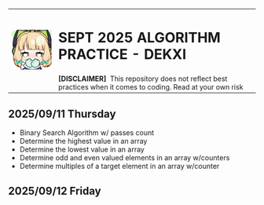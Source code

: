 <table>
  <tr>
    <td rowspan="2"><img src="saiba-midori-blush.gif"></img></td>
    <td colspan="5"><h1> SEPT 2025 ALGORITHM PRACTICE - DEKXI </h1></td>
  </tr>
  <tr>
    <td colspan="5">
      <b>[DISCLAIMER]</b>
      &nbspThis repository does not reflect best practices when it comes to coding. Read at your own risk
    </td>
  </tr>
</table>

## 2025/09/11 Thursday
- Binary Search Algorithm w/ passes count
- Determine the highest value in an array
- Determine the lowest value in an array
- Determine odd and even valued elements in an array w/counters
- Determine multiples of a target element in an array w/counter

## 2025/09/12 Friday
